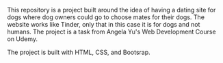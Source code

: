 This repository is a project built around the idea of having a dating site for dogs where dog owners could go to choose mates for their dogs. The website works like Tinder, only that in this case it is for dogs and not humans. The project is a task from Angela Yu's Web Development Course on Udemy.

The project is built with HTML, CSS, and Bootsrap.
